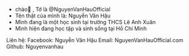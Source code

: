 - chào👋 , Tớ là @NguyenVanHauOfficial
- Tên thật của mình là: Nguyễn Văn Hậu 
- Mình đang là một học sinh tại trường THCS Lê Anh Xuân
- Mình hiện đang học tập và sinh sống tại Hồ Chí Minh

Liên hệ:
Facebook: Nguyễn Văn Hậu
Email: NguyenVanHauOfficial.com
Github: Nguyenvanhau
